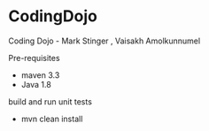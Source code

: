 # CodingDojo
Coding Dojo - Mark Stinger , Vaisakh Amolkunnumel

Pre-requisites
 - maven 3.3
 - Java 1.8

build and run unit tests
 - mvn clean install


